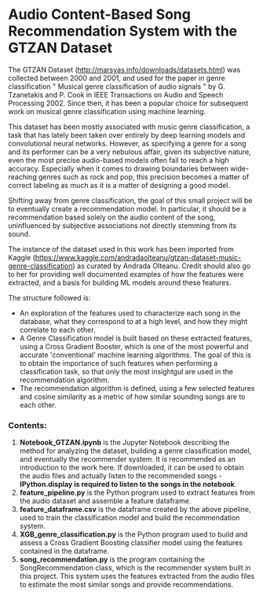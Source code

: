 # Audio Content-Based Song Recommendation System with the GTZAN Dataset

The GTZAN Dataset (http://marsyas.info/downloads/datasets.html) was collected between 2000 and 2001, and used for the paper in genre classification " Musical genre classification of audio signals " by G. Tzanetakis and P. Cook in IEEE Transactions on Audio and Speech Processing 2002. Since then, it has been a popular choice for subsequent work on musical genre classification using machine learning.

This dataset has been mostly associated with music genre classification, a task that has lately been taken over entirely by deep learning models and convolutional neural networks. 
However, as specifying a genre for a song and its performer can be a very nebulous affair, given its subjective nature, even the most precise audio-based models often fail to reach a high accuracy. Especially when it comes to drawing boundaries between wide-reaching genres such as rock and pop, this precision becomes a matter of correct labeling as much as it is a matter of designing a good model.

Shifting away from genre classification, the goal of this small project will be to eventually create a recommendation model. In particular, it should be a recommendation based solely on the audio content of the song, uninfluenced by subjective associations not directly stemming from its sound. 

The instance of the dataset used in this work has been imported from Kaggle (https://www.kaggle.com/andradaolteanu/gtzan-dataset-music-genre-classification) as curated by Andrada Olteanu. Credit should also go to her for providing well documented examples of how the features were extracted, and a basis for building ML models around these features.

The structure followed is:

*   An exploration of the features used to characterize each song in the database, what they correspond to at a high level, and how they might correlate to each other.
*   A Genre Classification model is built based on these extracted features, using a Cross Gradient Booster, which is one of the most powerful and accurate 'conventional' machine learning algorithms. The goal of this is to obtain the importance of such features when performing a classification task, so that only the most insightgul are used in the recommendation algorithm.
*   The recommendation algorithm is defined, using a few selected features and cosine similarity as a metric of how similar sounding songs are to each other. 

### Contents:

1. **Notebook_GTZAN.ipynb** is the Jupyter Notebook describing the method for analyzing the dataset, building a genre classification model, and eventually the recommender system. It is recommended as an introduction to the work here. If downloaded, it can be used to obtain the audio files and actually listen to the recommended songs - **IPython.display is required to listen to the songs in the notebook**.
2. **feature_pipeline.py** is the Python program used to extract features from the audio dataset and assemble a feature dataframe.
3. **feature_dataframe.csv** is the dataframe created by the above pipeline, used to train the classification model and build the recommendation system.
4. **XGB_genre_classification.py** is the Python program used to build and assess a Cross Gradient Boosting classifier model using the features contained in the dataframe.
5. **song_recommendation.py** is the program containing the SongRecommendation class, which is the recommender system built in this project. This system uses the features extracted from the audio files to estimate the most similar songs and provide recommendations.

